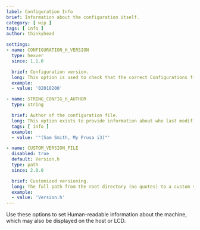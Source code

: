 ```yaml
---
label: Configuration Info
brief: Information about the configuration itself.
category: [ wip ]
tags: [ info ]
author: thinkyhead

settings:
- name: CONFIGURATION_H_VERSION
  type: hexver
  since: 1.1.0

  brief: Configuration version.
  long: This option is used to check that the correct Configurations files match the version of Marlin being built.
  example:
  - value: '02010200'

- name: STRING_CONFIG_H_AUTHOR
  type: string

  brief: Author of the configuration file.
  long: This option exists to provide information about who last modified the configuration. It is displayed in the identifier string sent to the host when Marlin first boots up, and it may also be displayed on the LCD Info Screen.
  tags: [ info ]
  example:
  - value: '"(Sam Smith, My Prusa i3)"'

- name: CUSTOM_VERSION_FILE
  disabled: true
  default: Version.h
  type: path
  since: 2.0.0

  brief: Customized versioning.
  long: The full path from the root directory (no quotes) to a custom version file to override Marlin's base version info.
  example:
  - value: 'Version.h'
---
```

Use these options to set Human-readable information about the machine, which may also be displayed on the host or LCD.
